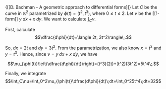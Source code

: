 {[[D. Bachman - A geometric approach to differential forms]]} Let $C$ be the curve in $\mathbb{R}^2$ parametrized by $\phi(t)=(t^2, t^3)$, where $0\leq t\leq 2$. Let $\nu$ be the [[1-form]] $y\;dx+x\;dy$. We want to calculate $\int_C\nu$.

First, calculate
$$\dfrac{d\phi}{dt}=\langle 2t, 3t^2\rangle\;.$$

So, $dx=2t$ and $dy=3t^2$. From the parametrization, we also know $x=t^2$ and $y=t^3$. Hence, since $\nu=y\;dx+x\;dy$, we have

$$\nu_{\phi(t)}\left(\dfrac{d\phi}{dt}\right)=(t^3)(2t)+(t^2)(3t^2)=5t^4\;.$$

Finally, we integrate
$$\int_C\nu=\int_0^2\nu_{\phi(t)}\dfrac{d\phi}{dt}\;dt=\int_0^25t^4\;dt=32$$
